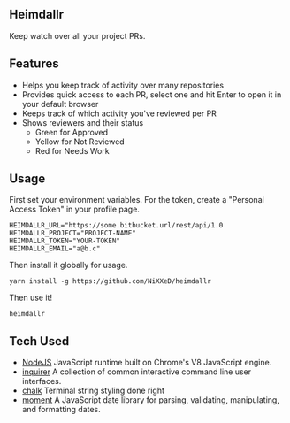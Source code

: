 Heimdallr
---

Keep watch over all your project PRs.

Features
---
* Helps you keep track of activity over many repositories
* Provides quick access to each PR, select one and hit Enter to open it in your default browser
* Keeps track of which activity you've reviewed per PR
* Shows reviewers and their status
  * Green for Approved
  * Yellow for Not Reviewed
  * Red for Needs Work

Usage
---

First set your environment variables. For the token, create a "Personal Access Token" in your profile page.

```
HEIMDALLR_URL="https://some.bitbucket.url/rest/api/1.0
HEIMDALLR_PROJECT="PROJECT-NAME"
HEIMDALLR_TOKEN="YOUR-TOKEN"
HEIMDALLR_EMAIL="a@b.c"
```

Then install it globally for usage.
```
yarn install -g https://github.com/NiXXeD/heimdallr
```

Then use it!
```
heimdallr
```

Tech Used
---
* [NodeJS](https://github.com/nodejs) JavaScript runtime built on Chrome's V8 JavaScript engine.
* [inquirer](https://github.com/SBoudrias/Inquirer.js) A collection of common interactive command line user interfaces.
* [chalk](https://github.com/chalk/chalk) Terminal string styling done right
* [moment](https://github.com/moment/moment/) A JavaScript date library for parsing, validating, manipulating, and formatting dates.

